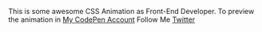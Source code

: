 This is some awesome CSS Animation as Front-End Developer.
To preview the animation in [My CodePen Account](https://codepen.io/mustaphadabella)
Follow Me [Twitter](https://twitter.com/MustaphaDabella)
